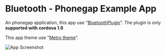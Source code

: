 Bluetooth - Phonegap Example App
================================

An phonegap application, this app use "[BluetoothPlugin]".
The plugin is only **supported with cordova 1.6**

This app theme use "[Metro theme]".

![App Screenshot](http://s16.postimage.org/6x36o046d/screenshot.jpg)

[BluetoothPlugin]: https://github.com/phonegap/phonegap-plugins/tree/master/Android/BluetoothPlugin
[Metro theme]: https://github.com/sgrebnov/jqmobile-metro-theme

